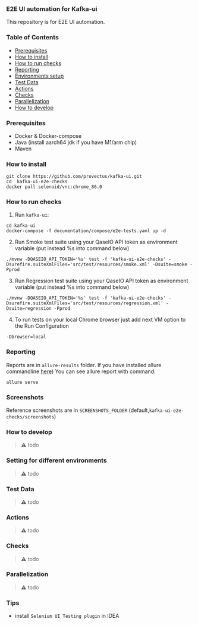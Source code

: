 ### E2E UI automation for Kafka-ui

This repository is for E2E UI automation.

### Table of Contents

- [Prerequisites](#prerequisites)
- [How to install](#how-to-install)
- [How to run checks](#how-to-run-checks)
- [Reporting](#reporting)
- [Environments setup](#environments-setup)
- [Test Data](#test-data)
- [Actions](#actions)
- [Checks](#checks)
- [Parallelization](#parallelization)
- [How to develop](#how-to-develop)

### Prerequisites

- Docker & Docker-compose
- Java (install aarch64 jdk if you have M1/arm chip)
- Maven

### How to install

```
git clone https://github.com/provectus/kafka-ui.git
cd  kafka-ui-e2e-checks
docker pull selenoid/vnc:chrome_86.0  
```

### How to run checks

1. Run `kafka-ui`:

```
cd kafka-ui
docker-compose -f documentation/compose/e2e-tests.yaml up -d
```

2. Run Smoke test suite using your QaseIO API token as environment variable (put instead %s into command below)

```
./mvnw -DQASEIO_API_TOKEN='%s' test -f 'kafka-ui-e2e-checks' -Dsurefire.suiteXmlFiles='src/test/resources/smoke.xml' -Dsuite=smoke -Pprod
```

3. Run Regression test suite using your QaseIO API token as environment variable (put instead %s into command below)

```
./mvnw -DQASEIO_API_TOKEN='%s' test -f 'kafka-ui-e2e-checks' -Dsurefire.suiteXmlFiles='src/test/resources/regression.xml' -Dsuite=regression -Pprod
```

4. To run tests on your local Chrome browser just add next VM option to the Run Configuration

```
-Dbrowser=local
```

### Reporting

Reports are in `allure-results` folder.
If you have installed allure commandline [here](https://www.npmjs.com/package/allure-commandline))
You can see allure report with command:

```
allure serve
```

### Screenshots

Reference screenshots are in `SCREENSHOTS_FOLDER`  (default,`kafka-ui-e2e-checks/screenshots`)

### How to develop

> ⚠️ todo

### Setting for different environments

> ⚠️ todo

### Test Data

> ⚠️ todo

### Actions

> ⚠️ todo

### Checks

> ⚠️ todo

### Parallelization

> ⚠️ todo

### Tips

- install `Selenium UI Testing plugin` in IDEA


